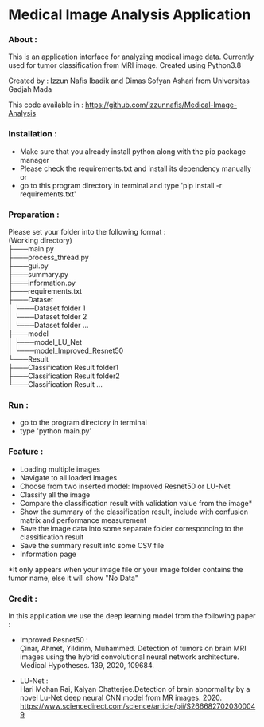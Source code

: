 # Medical Image Analysis Application

### About : <br/>
This is an application interface for analyzing medical image data. Currently used for tumor classification from MRI image. Created using Python3.8

Created by : Izzun Nafis Ibadik and Dimas Sofyan Ashari from Universitas Gadjah Mada  

This code available in : https://github.com/izzunnafis/Medical-Image-Analysis

### Installation :<br/>
- Make sure that you already install python along with the pip package manager
- Please check the requirements.txt and install its dependency manually or
- go to this program directory in terminal and type 'pip install -r requirements.txt'

### Preparation :<br/>
Please set your folder into the following format :<br/>
(Working directory)<br/>
├───main.py<br/>
├───process_thread.py<br/>
├───gui.py<br/>
├───summary.py<br/>
├───information.py<br/>
├───requirements.txt<br/>
├───Dataset<br/>
│   └───Dataset folder 1<br/>
│   └───Dataset folder 2<br/>
│   └───Dataset folder ...<br/>
├───model<br/>
│   ├───model_LU_Net<br/>
│   └───model_Improved_Resnet50<br/>
└───Result<br/>
      ├───Classification Result folder1<br/>
      ├───Classification Result folder2<br/>
      └───Classification Result ...<br/>

### Run :<br/>
- go to the program directory in terminal
- type 'python main.py'

### Feature :
- Loading multiple images
- Navigate to all loaded images
- Choose from two inserted model: Improved Resnet50 or LU-Net
- Classify all the image
- Compare the classification result with validation value from the image*
- Show the summary of the classification result, include with confusion matrix and performance measurement
- Save the image data into some separate folder corresponding to the classification result
- Save the summary result into some CSV file
- Information page 

*It only appears when your image file or your image folder contains the tumor name, else it will show "No Data"


### Credit :
In this application we use the deep learning model from the following paper :

- Improved Resnet50 :<br/>
Çinar, Ahmet, Yildirim, Muhammed. Detection of tumors on brain MRI images using the hybrid convolutional neural network architecture. Medical Hypotheses. 139, 2020, 109684.

- LU-Net :<br/>
 Hari Mohan Rai, Kalyan Chatterjee.Detection of brain abnormality by a novel Lu-Net deep neural CNN model from MR images. 2020. https://www.sciencedirect.com/science/article/pii/S2666827020300049
